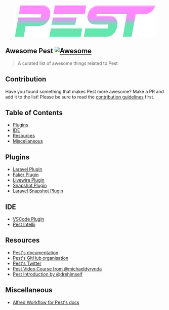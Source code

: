 <p align="center">
    <img title="Pest" height="100" src="https://raw.githubusercontent.com/pestphp/art/master/logo.png" />
</p>

## Awesome Pest [![Awesome](https://rawcdn.githack.com/sindresorhus/awesome/d7305f38d29fed78fa85652e3a63e154dd8e8829/media/badge.svg)](https://github.com/sindresorhus/awesome)

> A curated list of awesome things related to Pest

## Contribution
Have you found something that makes Pest more awesome? Make a PR and add it to the list! Please be sure to read the [contribution guidelines](CONTRIBUTING.md) first.

## Table of Contents

- [Plugins](#plugins)
- [IDE](#ide)
- [Resources](#resources)
- [Miscellaneous](#miscellaneous)

## Plugins
* [Laravel Plugin](https://github.com/pestphp/pest-plugin-laravel)
* [Faker Plugin](https://github.com/pestphp/pest-plugin-faker)
* [Livewire Plugin](https://github.com/pestphp/pest-plugin-livewire)
* [Snapshot Plugin](https://github.com/spatie/pest-plugin-snapshots)
* [Laravel Snapshot Plugin](https://github.com/Astrotomic/pest-plugin-laravel-snapshots)

## IDE
- [VSCode Plugin](https://github.com/m1guelpf/better-pest)
- [Pest Intellij](https://github.com/pestphp/pest-intellij)

## Resources
* [Pest's documentation](https://pestphp.com)
* [Pest's GitHub organisation](https://github.com/pestphp)
* [Pest's Twitter](https://twitter.com/pestphp)
* [Pest Video Course from @michaeldyrynda](https://youtube.com/watch?v=gTU-y6HlmzU&list=PLNXrjfSe7qHncCyQYOqJBTsTbYPotMaZ8)
* [Pest Introduction by @drehimself](https://www.youtube.com/watch?v=vp0jP5rMvR4)
## Miscellaneous
* [Alfred Workflow for Pest's docs](https://github.com/AlexMartinFR/alfred-pestphp-docs)
